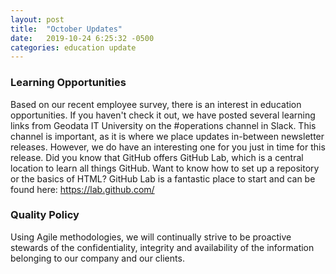 ```yaml
---
layout: post
title:  "October Updates"
date:   2019-10-24 6:25:32 -0500
categories: education update
---
```


### Learning Opportunities
Based on our recent employee survey, there is an interest in education opportunities. If you haven't check it out, we have posted several learning links from Geodata IT University on the #operations channel in Slack. This channel is important, as it is where we place updates in-between newsletter releases. However, we do have an interesting one for you just in time for this release.  Did you know that GitHub offers GitHub Lab, which is a central location to learn all things GitHub. Want to know how to set up a repository or the basics of HTML? GitHub Lab is a fantastic place to start and can be found here: https://lab.github.com/

### Quality Policy
Using Agile methodologies, we will continually strive to be proactive stewards of the confidentiality, integrity and availability of the information belonging to our company and our
clients.

